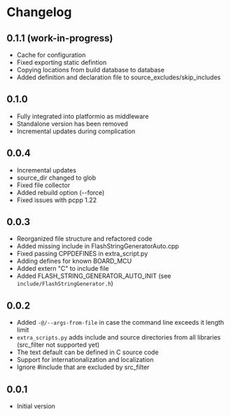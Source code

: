 # Changelog

## 0.1.1 (work-in-progress)

- Cache for configuration
- Fixed exporting static defintion
- Copying locations from build database to database
- Added definition and declaration file to source_excludes/skip_includes

## 0.1.0

- Fully integrated into platformio as middleware
- Standalone version has been removed
- Incremental updates during complication

## 0.0.4

- Incremental updates
- source_dir changed to glob
- Fixed file collector
- Added rebuild option (--force)
- Fixed issues with pcpp 1.22

## 0.0.3

- Reorganized file structure and refactored code
- Added missing include in FlashStringGeneratorAuto.cpp
- Fixed passing CPPDEFINES in extra_script.py
- Adding defines for known BOARD_MCU
- Added extern "C" to include file
- Added FLASH_STRING_GENERATOR_AUTO_INIT (see `include/FlashStringGenerator.h`)

## 0.0.2

- Added `-@/--args-from-file` in case the command line exceeds it length limit
- `extra_scripts.py` adds include and source directories from all libraries (src_filter not supported yet)
- The text default can be defined in C source code
- Support for internationalization and localization
- Ignore #include that are excluded by src_filter

## 0.0.1

- Initial version
